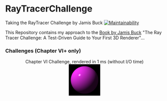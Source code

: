 # RayTracerChallenge
Taking the RayTracer Challenge by Jamis Buck
[![Maintainability](https://api.codeclimate.com/v1/badges/4638835bc3c9f4dd29ad/maintainability)](https://codeclimate.com/github/JensKrumsieck/RayTracerChallenge/maintainability)

This Repository contains my approach to the [Book by Jamis Buck](https://www.amazon.de/Ray-Tracer-Challenge-Test-Driven-Renderer/dp/1680502719) "The Ray Tracer Challenge: A Test-Driven Guide to Your First 3D Renderer"...
### Challenges (Chapter VI+ only)
<p align="center">  
Chapter VI Challenge, rendered in 1 ms (without I/O time)<br/>
<img src="https://github.com/JensKrumsieck/RayTracerChallenge/blob/master/.github/renders/chapter%20vi.jpg" width="100"/>  
</p>
